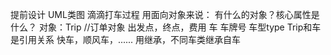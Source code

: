 提前设计 UML类图
滴滴打车过程
用面向对象来说： 有什么的对象？核心属性是什么？
对象：Trip //订单对象 
        出发点，终点，费用
      车
        车牌号
        车型type
      Trip和车是引用关系
      快车，顺风车，......
      用继承，不同车类继承自车
      